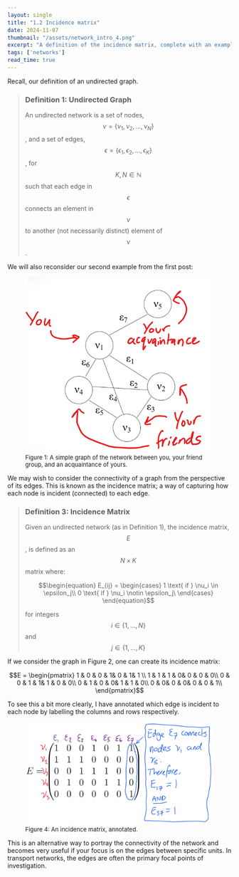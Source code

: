 ```yaml
---
layout: single
title: "1.2 Incidence matrix"
date: 2024-11-07
thumbnail: "/assets/network_intro_4.png"
excerpt: "A definition of the incidence matrix, complete with an example."
tags: ['networks']
read_time: true
---
```


<script src="https://polyfill.io/v3/polyfill.min.js?features=es6"></script>
<script id="MathJax-script" async src="https://cdn.jsdelivr.net/npm/mathjax@3/es5/tex-mml-chtml.js"></script>
<script type="text/javascript" async
  src="https://cdnjs.cloudflare.com/ajax/libs/mathjax/2.7.7/MathJax.js?config=TeX-MML-AM_CHTML">
</script>
Recall, our definition of an undirected graph.

> ### Definition 1: Undirected Graph
> An undirected network is a set of nodes, $$\nu = \{\nu_1, \nu_2, \ldots, \nu_N\}$$, and a set of edges, $$\epsilon = \{\epsilon_1, \epsilon_2, \ldots, \epsilon_K\}$$, for $$K, N \in \mathbb{N}$$ such that each edge in $$\epsilon$$ connects an element in $$\nu$$ to another (not necessarily distinct) element of $$\nu$$.

We will also reconsider our second example from the first post:

<figure>
  <img src="/assets/network_intro_2.png" alt="A simple graph of the network between you, your friend group, and an acquaintance of yours." title="A simple graph of the network between you, your friend group, and an acquaintance of yours." style="width=50%;">
  <figcaption style="font-size: small;">Figure 1: A simple graph of the network between you, your friend group, and an acquaintance of yours. </figcaption>
</figure>

We may wish to consider the connectivity of a graph from the perspective of its edges. This is known as the incidence matrix; a way of capturing how each node is incident (connected) to each edge.

> ### Definition 3: Incidence Matrix
> Given an undirected network (as in Definition 1), the incidence matrix, $$E$$, is defined as an $$N \times K$$ matrix where:
> 
> $$\begin{equation}
>	 	E_{ij} = \begin{cases} 1 \text{ if } \nu_i \in \epsilon_j\\
>	 		0 \text{ if } \nu_i \notin \epsilon_j\
>	 		\end{cases}
>	 \end{equation}$$
> 
> for integers $$i \in \left\{1, \ldots, N \right\}$$ and $$j \in \left\{1, \ldots, K \right\}$$

If we consider the graph in Figure 2, one can create its incidence matrix:

$$E = \begin{pmatrix}
1 & 0 & 0 & 1& 0 & 1& 1 \\
1 & 1 & 1 &  0& 0 & 0 & 0\\
0 & 0 & 1 &  1& 1 & 0 & 0\\
0 & 1 & 0 &  0& 1 & 1 & 0\\
0 &  0& 0 &  0& 0 & 0 & 1\\
\end{pmatrix}$$

To see this a bit more clearly, I have annotated which edge is incident to each node by labelling the columns and rows respectively.

<figure>
  <img src="/assets/network_intro_4.png" alt="An incidence matrix, annotated." title="An incidence matrix, annotated." style="width=50%;">
  <figcaption style="font-size: small;">Figure 4: An incidence matrix, annotated. </figcaption>
</figure>

This is an alternative way to portray the connectivity of the network and becomes very useful if your focus is on the edges between specific units. In transport networks, the edges are often the primary focal points of investigation.
